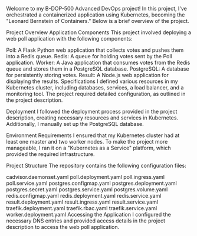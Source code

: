 Welcome to my B-DOP-500 Advanced DevOps project! In this project, I've orchestrated a containerized application using Kubernetes, becoming the "Leonard Bernstein of Containers." Below is a brief overview of the project.

Project Overview
Application Components
This project involved deploying a web poll application with the following components:

Poll: A Flask Python web application that collects votes and pushes them into a Redis queue.
Redis: A queue for holding votes sent by the Poll application.
Worker: A Java application that consumes votes from the Redis queue and stores them in a PostgreSQL database.
PostgreSQL: A database for persistently storing votes.
Result: A Node.js web application for displaying the results.
Specifications
I defined various resources in my Kubernetes cluster, including databases, services, a load balancer, and a monitoring tool. The project required detailed configuration, as outlined in the project description.

Deployment
I followed the deployment process provided in the project description, creating necessary resources and services in Kubernetes. Additionally, I manually set up the PostgreSQL database.

Environment Requirements
I ensured that my Kubernetes cluster had at least one master and two worker nodes. To make the project more manageable, I ran it on a "Kubernetes as a Service" platform, which provided the required infrastructure.

Project Structure
The repository contains the following configuration files:

cadvisor.daemonset.yaml
poll.deployment.yaml
poll.ingress.yaml
poll.service.yaml
postgres.configmap.yaml
postgres.deployment.yaml
postgres.secret.yaml
postgres.service.yaml
postgres.volume.yaml
redis.configmap.yaml
redis.deployment.yaml
redis.service.yaml
result.deployment.yaml
result.ingress.yaml
result.service.yaml
traefik.deployment.yaml
traefik.rbac.yaml
traefik.service.yaml
worker.deployment.yaml
Accessing the Application
I configured the necessary DNS entries and provided access details in the project description to access the web poll application.
